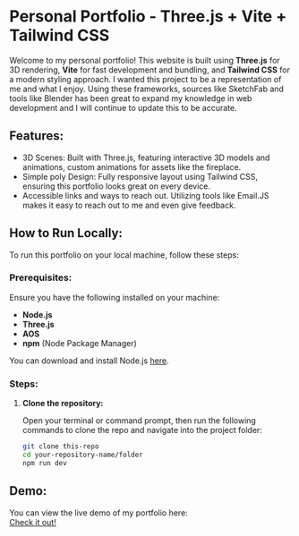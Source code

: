 # Personal Portfolio - Three.js + Vite + Tailwind CSS

Welcome to my personal portfolio! This website is built using **Three.js** for 3D rendering, **Vite** for fast development
and bundling, and **Tailwind CSS** for a modern styling approach. I wanted this project to be a representation of me 
and what I enjoy. Using these frameworks, sources like SketchFab and tools like Blender has been great to expand my knowledge
in web development and I will continue to update this to be accurate.

## Features:

* 3D Scenes: Built with Three.js, featuring interactive 3D models and animations, custom animations for assets like the fireplace.
* Simple poly Design: Fully responsive layout using Tailwind CSS, ensuring this portfolio looks great on every device.
* Accessible links and ways to reach out. Utilizing tools like Email.JS makes it easy to reach out to me and even give feedback.

## How to Run Locally:

To run this portfolio on your local machine, follow these steps:

### Prerequisites:

Ensure you have the following installed on your machine:

- **Node.js** 
- **Three.js**
- **AOS**
- **npm** (Node Package Manager)

You can download and install Node.js [here](https://nodejs.org/).

### Steps:

1. **Clone the repository:**

   Open your terminal or command prompt, then run the following commands to clone the repo and navigate into the project folder:

   ```bash
   git clone this-repo
   cd your-repository-name/folder
   npm run dev
    ```





## Demo:
You can view the live demo of my portfolio here:  
[Check it out!](<https://AdrianOsor.io>)